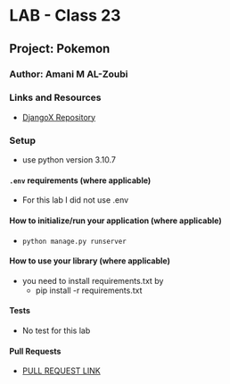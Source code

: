 # LAB - Class 23

## Project: Pokemon

### Author: Amani M AL-Zoubi

### Links and Resources
- [DjangoX Repository ](https://github.com/wsvincent/djangox)


### Setup
- use python version 3.10.7

#### `.env` requirements (where applicable)
- For this lab I did not use .env 

#### How to initialize/run your application (where applicable)

- `python manage.py runserver` 

#### How to use your library (where applicable)
- you need to install requirements.txt by 
    - pip install -r requirements.txt


#### Tests
- No test for this lab 
#### Pull Requests
- [PULL REQUEST LINK](https://github.com/amani51/pokemon/pull/1)